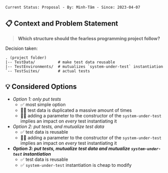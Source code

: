 ```text
Current Status: Proposal - By: Minh-Tâm - Since: 2023-04-07
```

## 📋 Context and Problem Statement
> **Which structure should the fearless programming project follow?**

Decision taken:
```text
. (project folder)
|-- TestData/          # make test data reusable
|-- TestEnvironments/  # mutualizes `system-under-test` instantiation
`-- TestSuites/        # actual tests
```

## 💡 Considered Options
* _Option 1: only put tests_
  * ✅ most simple option
  * 🚫🚫 test data is duplicated a massive amount of times
  * 🚫🚫 adding a parameter to the constructor of the `system-under-test` implies an impact on _every_ test instantiating it
* _Option 2: put tests, and mutualize test data_
  * ✅ test data is reusable
  * 🚫🚫 adding a parameter to the constructor of the `system-under-test` implies an impact on _every_ test instantiating it
* **_Option 3: put tests, mutualize test data and mutualize `system-under-test` instantiation_**
  * ✅ test data is reusable
  * ✅ `system-under-test` instantiation is cheap to modify

